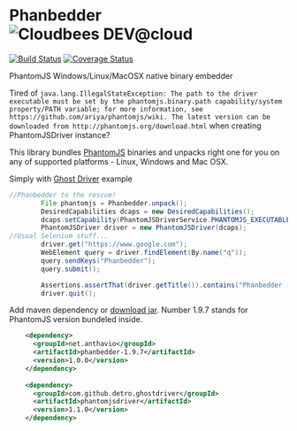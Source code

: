 Phanbedder ![Cloudbees DEV@cloud](http://www.cloudbees.com/sites/default/files/Button-Powered-by-CB.png)
==========
[![Build Status](https://anthavio.ci.cloudbees.com/buildStatus/icon?job=phanbedder-snapshot)](https://anthavio.ci.cloudbees.com/job/phanbedder-snapshot/)
[![Coverage Status](https://coveralls.io/repos/anthavio/phanbedder/badge.png?branch=master)](https://coveralls.io/r/anthavio/phanbedder?branch=master)


PhantomJS Windows/Linux/MacOSX native binary embedder

Tired of `java.lang.IllegalStateException: The path to the driver executable must be set by the phantomjs.binary.path capability/system property/PATH variable; for more information, see https://github.com/ariya/phantomjs/wiki. The latest version can be downloaded from http://phantomjs.org/download.html` when creating PhantomJSDriver instance?

This library bundles [PhantomJS](http://phantomjs.org/) binaries and unpacks right one for you on any of supported platforms - Linux, Windows and Mac OSX.

Simply with [Ghost Driver](https://github.com/detro/ghostdriver) example
```java
//Phanbedder to the rescue!
		File phantomjs = Phanbedder.unpack();
		DesiredCapabilities dcaps = new DesiredCapabilities();
		dcaps.setCapability(PhantomJSDriverService.PHANTOMJS_EXECUTABLE_PATH_PROPERTY, phantomjs.getAbsolutePath());
		PhantomJSDriver driver = new PhantomJSDriver(dcaps);
//Usual Selenium stuff...
		driver.get("https://www.google.com");
		WebElement query = driver.findElement(By.name("q"));
		query.sendKeys("Phanbedder");
		query.submit();

		Assertions.assertThat(driver.getTitle()).contains("Phanbedder - Google Search");
		driver.quit();
```

Add maven dependency or [download jar](http://search.maven.org/#artifactdetails|net.anthavio|phanbedder-1.9.7|1.0.0|jar). Number 1.9.7 stands for PhantomJS version bundeled inside.

```xml
    <dependency>
      <groupId>net.anthavio</groupId>
      <artifactId>phanbedder-1.9.7</artifactId>
      <version>1.0.0</version>
    </dependency>
    
    <dependency>
      <groupId>com.github.detro.ghostdriver</groupId>
      <artifactId>phantomjsdriver</artifactId>
      <version>1.1.0</version>
    </dependency>
```
